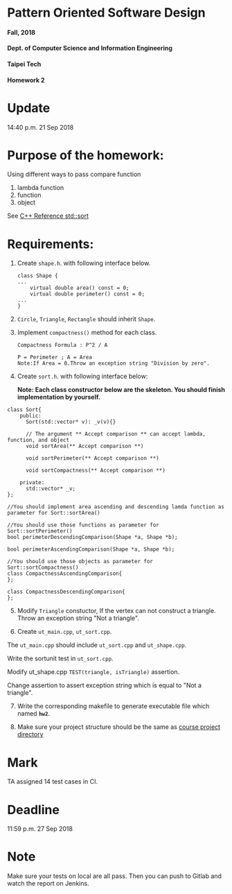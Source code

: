 # Pattern Oriented Software Design
#### Fall, 2018
#### Dept. of Computer Science and Information Engineering
#### Taipei Tech

#### Homework 2

# Update
14:40 p.m. 21 Sep 2018

# Purpose of the homework:
  Using different ways to pass compare function
  1. lambda function
  2. function
  3. object

  See [C++ Reference std::sort](http://www.cplusplus.com/reference/algorithm/sort/ "std::Sort")
# Requirements:
 1. Create `shape.h`. with following interface below.

        class Shape {
        ...
            virtual double area() const = 0;
            virtual double perimeter() const = 0;
        ...
        }
 2. `Circle`, `Triangle`, `Rectangle` should inherit `Shape`.

 3. Implement `compactness()` method for each class.

        Compactness Formula : P^2 / A

        P = Perimeter ; A = Area
        Note:If Area = 0.Throw an exception string "Division by zero".


 4. Create `sort.h`. with following interface below:

    **Note: Each class constructor below are the skeleton. You should finish implementation by yourself.**

```
class Sort{
    public:
      Sort(std::vector* v): _v(v){}

      // The argument ** Accept comparison ** can accept lambda, function, and object
      void sortArea(** Accept comparison **)

      void sortPerimeter(** Accept comparison **)

      void sortCompactness(** Accept comparison **)

    private:
      std::vector* _v;
};

//You should implement area ascending and descending lamda function as parameter for Sort::sortArea()

//You should use those functions as parameter for Sort::sortPerimeter()
bool perimeterDescendingComparison(Shape *a, Shape *b);

bool perimeterAscendingComparison(Shape *a, Shape *b);

//You should use those objects as parameter for Sort::sortCompactness()
class CompactnessAscendingComparison{
};

class CompactnessDescendingComparison{
};
```

5. Modify `Triangle` constuctor, If the vertex can not construct a triangle. Throw an exception string  "Not a triangle".

6. Create `ut_main.cpp`, `ut_sort.cpp`.

The `ut_main.cpp` should include `ut_sort.cpp` and  `ut_shape.cpp`.

Write the sortunit  test in `ut_sort.cpp`.

Modify ut_shape.cpp `TEST(triangle, isTriangle)` assertion.

Change assertion to assert exception string which is equal to "Not a triangle".

7. Write the corresponding makefile to generate executable file which named **`hw2`**.

8. Make sure your project structure should be the same as [course project directory](https://ssl-gitlab.csie.ntut.edu.tw/yccheng/posd2018f "yccheng/posd2018f")

# Mark

TA assigned 14 test cases in CI.

# Deadline
11:59 p.m. 27 Sep 2018

# Note
Make sure your tests on local are all pass. Then you can push to Gitlab and watch the report on Jenkins.
